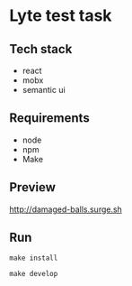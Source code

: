 # Lyte test task

## Tech stack

- react
- mobx
- semantic ui

## Requirements

- node
- npm
- Make

## Preview

http://damaged-balls.surge.sh

## Run

`make install`

`make develop`
